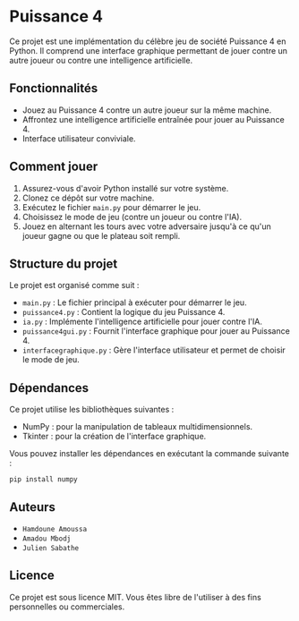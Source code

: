 
# Puissance 4

Ce projet est une implémentation du célèbre jeu de société Puissance 4 en Python. Il comprend une interface graphique permettant de jouer contre un autre joueur ou contre une intelligence artificielle.

## Fonctionnalités

- Jouez au Puissance 4 contre un autre joueur sur la même machine.
- Affrontez une intelligence artificielle entraînée pour jouer au Puissance 4.
- Interface utilisateur conviviale.

## Comment jouer

1. Assurez-vous d'avoir Python installé sur votre système.
2. Clonez ce dépôt sur votre machine.
3. Exécutez le fichier `main.py` pour démarrer le jeu.
4. Choisissez le mode de jeu (contre un joueur ou contre l'IA).
5. Jouez en alternant les tours avec votre adversaire jusqu'à ce qu'un joueur gagne ou que le plateau soit rempli.

## Structure du projet

Le projet est organisé comme suit :

- `main.py` : Le fichier principal à exécuter pour démarrer le jeu.
- `puissance4.py` : Contient la logique du jeu Puissance 4.
- `ia.py` : Implémente l'intelligence artificielle pour jouer contre l'IA.
- `puissance4gui.py` : Fournit l'interface graphique pour jouer au Puissance 4.
- `interfacegraphique.py` : Gère l'interface utilisateur et permet de choisir le mode de jeu.

## Dépendances

Ce projet utilise les bibliothèques suivantes :

- NumPy : pour la manipulation de tableaux multidimensionnels.
- Tkinter : pour la création de l'interface graphique.

Vous pouvez installer les dépendances en exécutant la commande suivante :

```
pip install numpy
```

## Auteurs

- `Hamdoune Amoussa`
- `Amadou Mbodj`
- `Julien Sabathe`

## Licence

Ce projet est sous licence MIT. Vous êtes libre de l'utiliser à des fins personnelles ou commerciales.
